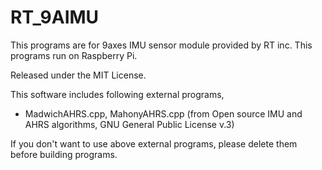 # RT_9AIMU
This programs are for 9axes IMU sensor module provided by RT inc. This programs run on Raspberry Pi.

Released under the MIT License.

This software includes following external programs,
- MadwichAHRS.cpp, MahonyAHRS.cpp (from Open source IMU and AHRS algorithms, GNU General Public License v.3)

If you don't want to use above external programs, please delete them before building programs.
